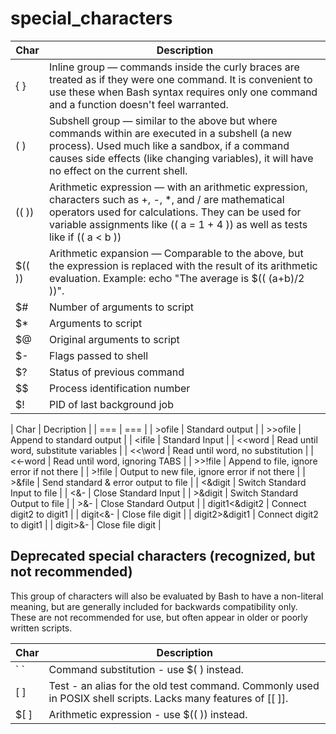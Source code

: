 special_characters
==================


| Char | Description |
| --- | --- |
|{ }                                                                                                                                                                                                                                            |Inline group — commands inside the curly braces are treated as if they were one command. It is convenient to use these when Bash syntax requires only one command and a function doesn't feel warranted.                                       |
|( )                                                                                                                                                                                                                                            |Subshell group — similar to the above but where commands within are executed in a subshell (a new process). Used much like a sandbox, if a command causes side effects (like changing variables), it will have no effect on the current shell. |
|(( ))                                                                                                                                                                                                                                          |Arithmetic expression — with an arithmetic expression, characters such as +, -, *, and / are mathematical operators used for calculations. They can be used for variable assignments like (( a = 1 + 4 )) as well as tests like if (( a < b )) |
|$(( ))                                                                                                                                                                                                                                         |Arithmetic expansion — Comparable to the above, but the expression is replaced with the result of its arithmetic evaluation. Example: echo "The average is $(( (a+b)/2 ))".                                                                    |
| $#  	| Number of arguments to script| 
| $* 	| Arguments to script| 
| $@ 	| Original arguments to script| 
| $- 	    | Flags passed to shell| 
| $? 	| Status of previous command| 
| $$ 	| Process identification number| 
| $! 	| PID of last background job| 



| Char | Decription |
| === | === |
| >ofile 	|	Standard output |
| >>ofile 	| 	Append to standard output |
| <ifile 	| 	Standard Input |
| <<word 	| 	Read until word, substitute variables |
| <<\word 	| 	Read until word, no substitution |
| <<-word 	|	Read until word, ignoring TABS |
| >>!file 	|	Append to file, ignore error if not there |
| >!file 	|	Output to new file, ignore error if not there |
| >&file 	|	Send standard & error output to file |
| <&digit 	|	Switch Standard Input to file |
| <&- 	|	Close Standard Input |
| >&digit 	|	Switch Standard Output to file |
| >&- 	|	Close Standard Output |
| digit1<&digit2 |	Connect digit2 to digit1 |
| digit<&- 	|	Close file digit |
| digit2>&digit1 |	Connect digit2 to digit1 |
| digit>&- 	|	Close file digit |



## Deprecated special characters (recognized, but not recommended)

This group of characters will also be evaluated by Bash to have a non-literal meaning, but are generally included for backwards compatibility only. These are not recommended for use, but often appear in older or poorly written scripts.

| Char | Description |
| ---  | --- |
| \` ` | Command substitution - use $( ) instead. |
| [ ] | Test - an alias for the old test command. Commonly used in POSIX shell scripts. Lacks many features of [[ ]]. |
| \$[ ] | Arithmetic expression - use $(( )) instead. |
